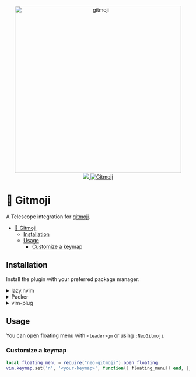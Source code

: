 <div align="center">
 <a href="https://gitmoji.dev">
  <img src="https://cloud.githubusercontent.com/assets/7629661/20073135/4e3db2c2-a52b-11e6-85e1-661a8212045a.gif" width="456" alt="gitmoji">
 </a>
</div>
<div align="center">
  <a href="https://dotfyle.com/plugins/HenriqueArtur/neo-gitmoji.nvim">
    <img src="https://dotfyle.com/plugins/HenriqueArtur/neo-gitmoji.nvim/shield" />
  </a>
  <a href="https://gitmoji.dev">
    <img
      src="https://img.shields.io/badge/gitmoji-%20😜%20😍-FFDD67.svg?style=flat-square"
      alt="Gitmoji"
    />
  </a>
</div>

# 🔭 Gitmoji

A Telescope integration for [gitmoji](https://gitmoji.dev/).

<!-- <video-link> -->

<!--toc:start-->
- [🔭 Gitmoji](#🔭-gitmoji)
  - [Installation](#installation)
  - [Usage](#usage)
    - [Customize a keymap](#customize-a-keymap)
<!--toc:end-->

## Installation

Install the plugin with your preferred package manager:

<details>
  <summary>lazy.nvim</summary>

```lua
{
    'HenriqueArtur/neo-gitmoji.nvim',
    dependencies = {'nvim-telescope/telescope.nvim'},
    opts = {}
}
```

</details>

<details>
  <summary>Packer</summary>

```lua
require("packer").startup(function()
  use({
    'HenriqueArtur/neo-gitmoji.nvim',
    config = function()
        require("neo-gitmoji").setup()
    end,
    requires = { {'nvim-telescope/telescope.nvim'} }
  })
end)
```

</details>

<details>
  <summary>vim-plug</summary>

```vim
Plug 'HenriqueArtur/neo-gitmoji.nvim'
Plug 'nvim-telescope/telescope.nvim'
lua << EOF
require("neo-gitmoji").setup()
EOF
```

</details>

## Usage

You can open floating menu with `<leader>gm` or using `:NeoGitmoji`

### Customize a keymap

```lua
local floating_menu = require("neo-gitmoji").open_floating
vim.keymap.set('n', '<your-keymap>', function() floating_menu() end, {})
```
